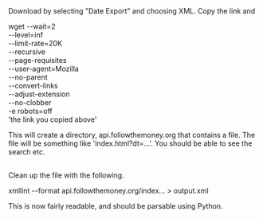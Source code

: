##
Download by selecting "Date Export" and choosing XML.  Copy the link and

wget --wait=2 \
     --level=inf \
      --limit-rate=20K \
      --recursive \
      --page-requisites \
      --user-agent=Mozilla \
      --no-parent \
      --convert-links \
      --adjust-extension \
      --no-clobber \
      -e robots=off \
	  'the link you copied above'

This will create a directory, api.followthemoney.org that contains a
file.  The file will be something like 'index.html?dt=...'.  You
should be able to see the search etc.

##
Clean up the file with the following.

xmllint --format api.followthemoney.org/index... > output.xml

This is now fairly readable, and should be parsable using Python.
